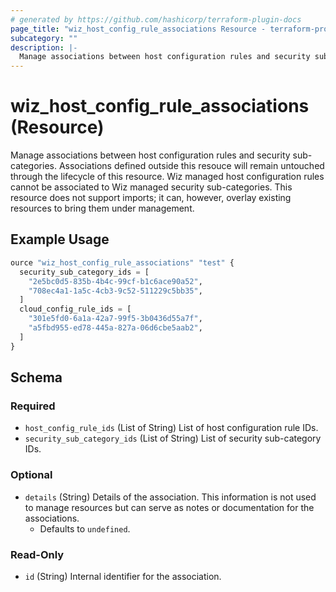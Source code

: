 ```yaml
---
# generated by https://github.com/hashicorp/terraform-plugin-docs
page_title: "wiz_host_config_rule_associations Resource - terraform-provider-wiz"
subcategory: ""
description: |-
  Manage associations between host configuration rules and security sub-categories. Associations defined outside this resouce will remain untouched through the lifecycle of this resource. Wiz managed host configuration rules cannot be associated to Wiz managed security sub-categories. This resource does not support imports; it can, however, overlay existing resources to bring them under management.
---
```


# wiz_host_config_rule_associations (Resource)

Manage associations between host configuration rules and security sub-categories. Associations defined outside this resouce will remain untouched through the lifecycle of this resource. Wiz managed host configuration rules cannot be associated to Wiz managed security sub-categories. This resource does not support imports; it can, however, overlay existing resources to bring them under management.

## Example Usage

```terraform
ource "wiz_host_config_rule_associations" "test" {
  security_sub_category_ids = [
    "2e5bc0d5-835b-4b4c-99cf-b1c6ace90a52",
    "708ec4a1-1a5c-4cb3-9c52-511229c5bb35",
  ]
  cloud_config_rule_ids = [
    "301e5fd0-6a1a-42a7-99f5-3b0436d55a7f",
    "a5fbd955-ed78-445a-827a-06d6cbe5aab2",
  ]
}
```

<!-- schema generated by tfplugindocs -->
## Schema

### Required

- `host_config_rule_ids` (List of String) List of host configuration rule IDs.
- `security_sub_category_ids` (List of String) List of security sub-category IDs.

### Optional

- `details` (String) Details of the association. This information is not used to manage resources but can serve as notes or documentation for the associations.
    - Defaults to `undefined`.

### Read-Only

- `id` (String) Internal identifier for the association.


